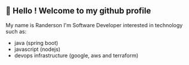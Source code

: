 ## 👋 Hello ! Welcome to my github profile

My name is Randerson I'm Software Developer interested in technology such as:
* java (spring boot)
* javascript (nodejs)
* devops infrastructure (google, aws and terraform)
